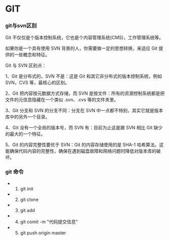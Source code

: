 # GIT


### git与svn区别
Git 不仅仅是个版本控制系统，它也是个内容管理系统(CMS)，工作管理系统等。

如果你是一个具有使用 SVN 背景的人，你需要做一定的思想转换，来适应 Git 提供的一些概念和特征。

Git 与 SVN 区别点：

1、Git 是分布式的，SVN 不是：这是 Git 和其它非分布式的版本控制系统，例如 SVN，CVS 等，最核心的区别。

2、Git 把内容按元数据方式存储，而 SVN 是按文件：所有的资源控制系统都是把文件的元信息隐藏在一个类似 .svn、.cvs 等的文件夹里。

3、Git 分支和 SVN 的分支不同：分支在 SVN 中一点都不特别，其实它就是版本库中的另外一个目录。

4、Git 没有一个全局的版本号，而 SVN 有：目前为止这是跟 SVN 相比 Git 缺少的最大的一个特征。

5、Git 的内容完整性要优于 SVN：Git 的内容存储使用的是 SHA-1 哈希算法。这能确保代码内容的完整性，确保在遇到磁盘故障和网络问题时降低对版本库的破坏。

### git 命令
- 1. git init
- 2. git clone <url>
- 3. git add <filename>
- 4. git comit -m "代码提交信息"
- 5. git push origin master
